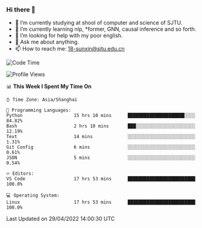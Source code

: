 ### Hi there 👋

<!--
**sunxin000/sunxin000** is a ✨ _special_ ✨ repository because its `README.md` (this file) appears on your GitHub profile.

Here are some ideas to get you started:

- 🔭 I’m currently working on ...
- 🌱 I’m currently learning ...
- 👯 I’m looking to collaborate on ...
- 🤔 I’m looking for help with ...
- 💬 Ask me about ...
- 📫 How to reach me: ...
- 😄 Pronouns: ...
- ⚡ Fun fact: ...
-->
- 🏫 I’m currently studying at shool of computer and science of SJTU.
- 🌱 I’m currently learning nlp, \*former, GNN, causal inference and so forth.
- 🤔 I’m looking for help with my poor english.
- 💬 Ask me about anything.
- 📫 How to reach me: 18-sunxin@sjtu.edu.cn
<!--START_SECTION:waka-->
![Code Time](http://img.shields.io/badge/Code%20Time-182%20hrs%2055%20mins-blue)

![Profile Views](http://img.shields.io/badge/Profile%20Views-8-blue)

📊 **This Week I Spent My Time On** 

```text
⌚︎ Time Zone: Asia/Shanghai

💬 Programming Languages: 
Python                   15 hrs 10 mins      █████████████████████░░░░   84.82% 
Bash                     2 hrs 10 mins       ███░░░░░░░░░░░░░░░░░░░░░░   12.19% 
Text                     14 mins             ░░░░░░░░░░░░░░░░░░░░░░░░░   1.31% 
Git Config               6 mins              ░░░░░░░░░░░░░░░░░░░░░░░░░   0.61% 
JSON                     5 mins              ░░░░░░░░░░░░░░░░░░░░░░░░░   0.54%

🔥 Editors: 
VS Code                  17 hrs 53 mins      █████████████████████████   100.0%

💻 Operating System: 
Linux                    17 hrs 53 mins      █████████████████████████   100.0%

```


 Last Updated on 29/04/2022 14:00:30 UTC
<!--END_SECTION:waka-->
